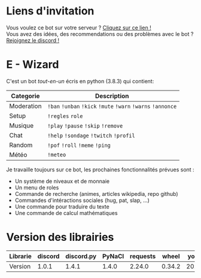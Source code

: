 # Liens d'invitation
Vous voulez ce bot sur votre serveur ? [Cliquez sur ce lien !](https://discord.com/api/oauth2/authorize?client_id=713781013830041640&permissions=334622423&scope=bot)<br>
Vous avez des idées, des recommendations ou des problèmes avec le bot ? [Rejoignez le discord !](https://discord.gg/H68KXcm)

# E - Wizard
C'est un bot *tout-en-un* écris en python (3.8.3) qui contient:

| Categorie |                        Description                                          |
|-----------|-----------------------------------------------------------------------------|
|Moderation |`!ban` `!unban` `!kick` `!mute` `!warn` `!warns` `!annonce`                  |
|Setup      | `!regles` `role`                                                            |
|Musique    |`!play` `!pause` `!skip` `!remove`                                           |
|Chat       |`!help` `!sondage` `!twitch` `!profil`                                       |
|Random     |`!pof` `!roll` `!meme` `!ping`                                               |
|Météo      |`!meteo`                                                                     |

Je travaille toujours sur ce bot, les prochaines fonctionnalités prévues sont :
- Un système de niveaux et de monnaie
- Un menu de roles
- Commande de recherche (animes, articles wikipedia, repo github)
- Commandes d'intéractions sociales (hug, pat, slap, ...)
- Une commande pour traduire du texte
- Une commande de calcul mathématiques

# Version des librairies
| Librarie | discord |discord.py|  PyNaCl |requests |  wheel  |youtube-dl |
|----------|---------|----------|---------|---------|---------|-----------|
|  Version |  1.0.1  |   1.4.1  |  1.4.0  |  2.24.0 |  0.34.2 |2020.6.16.1|
